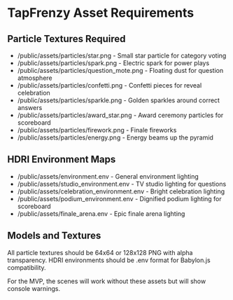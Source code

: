 # TapFrenzy Asset Requirements

## Particle Textures Required
- /public/assets/particles/star.png - Small star particle for category voting
- /public/assets/particles/spark.png - Electric spark for power plays
- /public/assets/particles/question_mote.png - Floating dust for question atmosphere
- /public/assets/particles/confetti.png - Confetti pieces for reveal celebration
- /public/assets/particles/sparkle.png - Golden sparkles around correct answers
- /public/assets/particles/award_star.png - Award ceremony particles for scoreboard
- /public/assets/particles/firework.png - Finale fireworks
- /public/assets/particles/energy.png - Energy beams up the pyramid

## HDRI Environment Maps
- /public/assets/environment.env - General environment lighting
- /public/assets/studio_environment.env - TV studio lighting for questions
- /public/assets/celebration_environment.env - Bright celebration lighting
- /public/assets/podium_environment.env - Dignified podium lighting for scoreboard
- /public/assets/finale_arena.env - Epic finale arena lighting

## Models and Textures
All particle textures should be 64x64 or 128x128 PNG with alpha transparency.
HDRI environments should be .env format for Babylon.js compatibility.

For the MVP, the scenes will work without these assets but will show console warnings.
